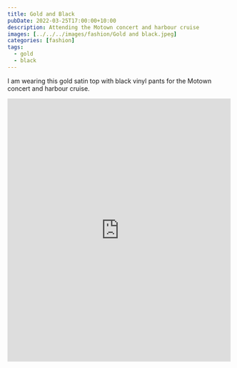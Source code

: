 ```yaml
---
title: Gold and Black
pubDate: 2022-03-25T17:00:00+10:00
description: Attending the Motown concert and harbour cruise
images: [../../../images/fashion/Gold and black.jpeg]
categories: [fashion]
tags:
  - gold
  - black
---
```


I am wearing this gold satin top with black vinyl pants for the Motown concert
and harbour cruise.

<iframe src="https://www.facebook.com/plugins/post.php?href=https%3A%2F%2Fwww.facebook.com%2Fchris1.tham%2Fposts%2Fpfbid025a4VRdsGtL2jNJvVgHELKRjwPrKqVjzoSL1EX2hL2yTM8yDgYNjKWfbPmLSiXirTl&show_text=true&width=500" width="500" height="589" style="border:none;overflow:hidden" scrolling="no" frameborder="0" allowfullscreen="true" allow="autoplay; clipboard-write; encrypted-media; picture-in-picture; web-share"></iframe>
